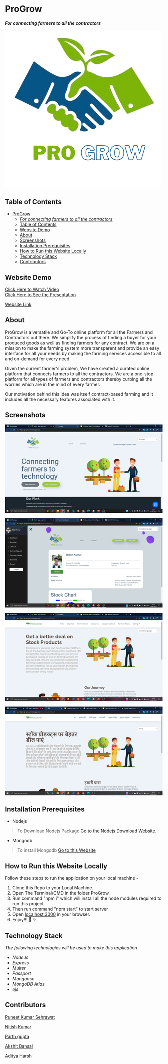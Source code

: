 # ProGrow

#### *For connecting farmers to all the contractors*

![ProGrow](./assets/logo.png)

## Table of Contents

- [ProGrow](#progrow)
  - [*For connecting farmers to all the contractors*](#for-connecting-farmers-to-all-the-contractors)
  - [Table of Contents](#table-of-contents)
  - [Website Demo](#website-demo)
  - [About](#about)
  - [Screenshots](#screenshots)
  - [Installation Prerequisites](#installation-prerequisites)
  - [How to Run this Website Locally](#how-to-run-this-website-locally)
  - [Technology Stack](#technology-stack)
  - [Contributors](#contributors)

## Website Demo

[Click Here to Watch Video](https://youtu.be/KYYQLx76zUM)  
[Click Here to See the Presentation](https://docs.google.com/presentation/d/1HBsWIlOIUaYAGLyz3aeXnn6IkOUGX1hDDlvm06By6hY/edit?usp=sharing)

[Website Link](https://progrow.herokuapp.com/)

## About

ProGrow is a versatile and Go-To online platform for all the Farmers and Contractors out there. We simplify the process of finding a buyer for your produced goods as well as finding farmers for any contract. We are on a mission to make the farming system more transparent and provide an easy interface for all your needs by making the farming services accessible to all and on-demand for every need.

Given the current farmer's problem, We have created a curated online platform that connects farmers to all the contractors. We are a one-stop platform for all types of farmers and contractors thereby curbing all the worries which are in the mind of every farmer.

Our motivation behind this idea was itself contract-based farming and it includes all the necessary features associated with it.

## Screenshots

![Landing Page](./assets/landing.png)

![Farmer Profile](./assets/farmer.png)

![Contractor Dashboard](./assets/1.png)

![Multilingual Feature](./assets/2.png)

## Installation Prerequisites

- Nodejs

> To Download Nodejs Package [Go to the Nodejs Download Website](https://nodejs.org/en/download/).

- Mongodb

> To install Mongodb [Go to this Website](https://docs.mongodb.com/manual/administration/install-community/)

## How to Run this Website Locally
Follow these steps to run the application on your local machine -

1. Clone this Repo to your Local Machine.
2. Open The Terminal/CMD in the folder ProGrow.
3. Run command "npm i" which will install all the node modules required to run this project
4. Then run command "npm start" to start server
6. Open [localhost:3000](localhost:3000/) in your browser.
7. Enjoy!!! :tada: :sparkles:

## Technology Stack

_The following technologies will be used to make this application -_

- _NodeJs_
- _Express_
- _Multer_
- _Passport_
- _Mongoose_
- _MongoDB Atlas_
- _ejs_

## Contributors

[Puneet Kumar Sehrawat](https://github.com/seneark)

[Nitish Kumar](https://github.com/Nitish9711)

[Parth gupta](https://github.com/Parth-Gupta10)

[Akshit Bansal](https://github.com/abansal755)

[Aditya Harsh](https://github.com/adityaharsh)
